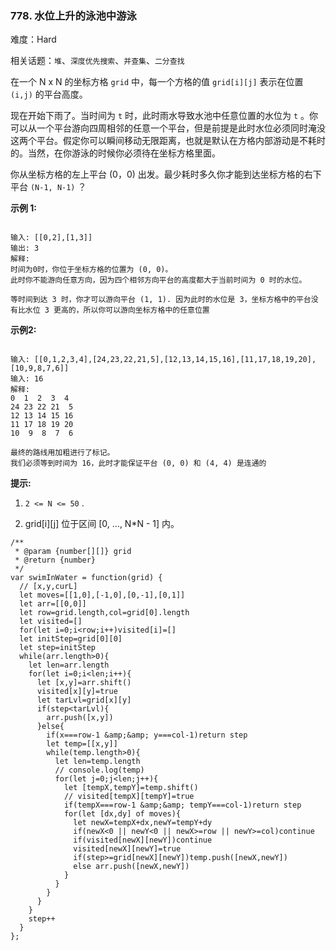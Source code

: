### 778. 水位上升的泳池中游泳

难度：Hard

相关话题：`堆`、`深度优先搜索`、`并查集`、`二分查找`

在一个 N x N 的坐标方格 `grid`  中，每一个方格的值  `grid[i][j]`  表示在位置  `(i,j)`  的平台高度。



现在开始下雨了。当时间为 `t` 时，此时雨水导致水池中任意位置的水位为 `t` 。你可以从一个平台游向四周相邻的任意一个平台，但是前提是此时水位必须同时淹没这两个平台。假定你可以瞬间移动无限距离，也就是默认在方格内部游动是不耗时的。当然，在你游泳的时候你必须待在坐标方格里面。



你从坐标方格的左上平台 (0，0) 出发。最少耗时多久你才能到达坐标方格的右下平台 `(N-1, N-1)` ？



**示例 1:** 



```

输入: [[0,2],[1,3]]
输出: 3
解释:
时间为0时，你位于坐标方格的位置为 (0, 0)。
此时你不能游向任意方向，因为四个相邻方向平台的高度都大于当前时间为 0 时的水位。

等时间到达 3 时，你才可以游向平台 (1, 1). 因为此时的水位是 3，坐标方格中的平台没有比水位 3 更高的，所以你可以游向坐标方格中的任意位置
```


**示例2:** 



```

输入: [[0,1,2,3,4],[24,23,22,21,5],[12,13,14,15,16],[11,17,18,19,20],[10,9,8,7,6]]
输入: 16
解释:
0  1  2  3  4
24 23 22 21  5
12 13 14 15 16
11 17 18 19 20
10  9  8  7  6

最终的路线用加粗进行了标记。
我们必须等到时间为 16，此时才能保证平台 (0, 0) 和 (4, 4) 是连通的
```


**提示:** 




1.  `2 <= N <= 50` .

2. grid[i][j] 位于区间 [0, ..., N*N - 1] 内。




```
/**
 * @param {number[][]} grid
 * @return {number}
 */
var swimInWater = function(grid) {
  // [x,y,curL]
  let moves=[[1,0],[-1,0],[0,-1],[0,1]]
  let arr=[[0,0]]
  let row=grid.length,col=grid[0].length
  let visited=[]
  for(let i=0;i<row;i++)visited[i]=[]
  let initStep=grid[0][0]
  let step=initStep
  while(arr.length>0){
    let len=arr.length
    for(let i=0;i<len;i++){
      let [x,y]=arr.shift()
      visited[x][y]=true
      let tarLvl=grid[x][y]
      if(step<tarLvl){
        arr.push([x,y])
      }else{
        if(x===row-1 &amp;&amp; y===col-1)return step
        let temp=[[x,y]]
        while(temp.length>0){
          let len=temp.length
          // console.log(temp)
          for(let j=0;j<len;j++){
            let [tempX,tempY]=temp.shift()
            // visited[tempX][tempY]=true
            if(tempX===row-1 &amp;&amp; tempY===col-1)return step
            for(let [dx,dy] of moves){
              let newX=tempX+dx,newY=tempY+dy
              if(newX<0 || newY<0 || newX>=row || newY>=col)continue
              if(visited[newX][newY])continue
              visited[newX][newY]=true
              if(step>=grid[newX][newY])temp.push([newX,newY])
              else arr.push([newX,newY])
            } 
          }
        }
      }
    }
    step++
  }
};
```

